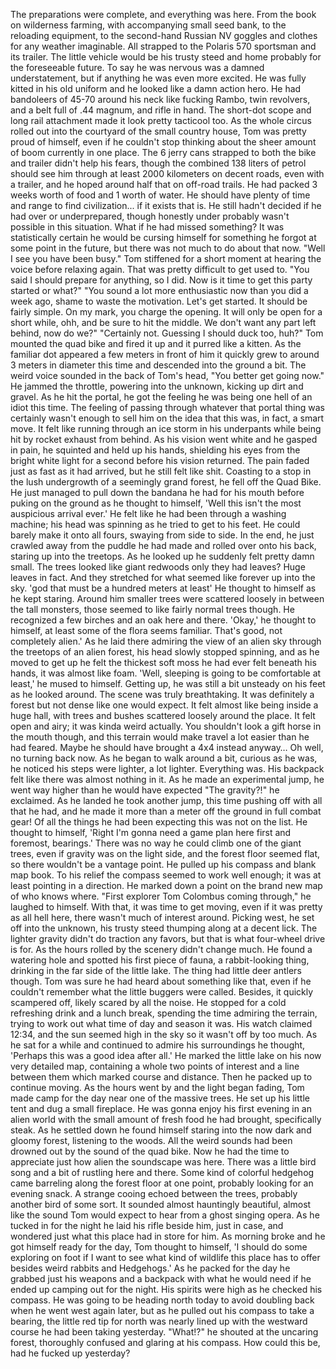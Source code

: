 
The preparations were complete, and everything was here. From the book on wilderness farming, with accompanying small seed bank, to the reloading equipment, to the second-hand Russian NV goggles and clothes for any weather imaginable. All strapped to the Polaris 570 sportsman and its trailer. The little vehicle would be his trusty steed and home probably for the foreseeable future. To say he was nervous was a damned understatement, but if anything he was even more excited. He was fully kitted in his old uniform and he looked like a damn action hero. He had bandoleers of 45-70 around his neck like fucking Rambo, twin revolvers, and a belt full of .44 magnum, and rifle in hand. The short-dot scope and long rail attachment made it look pretty tacticool too.
As the whole circus rolled out into the courtyard of the small country house, Tom was pretty proud of himself, even if he couldn't stop thinking about the sheer amount of boom currently in one place. The 6 jerry cans strapped to both the bike and trailer didn't help his fears, though the combined 138 liters of petrol should see him through at least 2000 kilometers on decent roads, even with a trailer, and he hoped around half that on off-road trails. He had packed 3 weeks worth of food and 1 worth of water. He should have plenty of time and range to find civilization... if it exists that is. He still hadn't decided if he had over or underprepared, though honestly under probably wasn't possible in this situation. What if he had missed something? It was statistically certain he would be cursing himself for something he forgot at some point in the future, but there was not much to do about that now.
"Well I see you have been busy."
Tom stiffened for a short moment at hearing the voice before relaxing again. That was pretty difficult to get used to.
"You said I should prepare for anything, so I did. Now is it time to get this party started or what?"
"You sound a lot more enthusiastic now than you did a week ago, shame to waste the motivation. Let's get started. It should be fairly simple. On my mark, you charge the opening. It will only be open for a short while, ohh, and be sure to hit the middle. We don't want any part left behind, now do we?"
"Certainly not. Guessing I should duck too, huh?" Tom mounted the quad bike and fired it up and it purred like a kitten. As the familiar dot appeared a few meters in front of him it quickly grew to around 3 meters in diameter this time and descended into the ground a bit. The weird voice sounded in the back of Tom's head, "You better get going now." He jammed the throttle, powering into the unknown, kicking up dirt and gravel. As he hit the portal, he got the feeling he was being one hell of an idiot this time.
The feeling of passing through whatever that portal thing was certainly wasn't enough to sell him on the idea that this was, in fact, a smart move. It felt like running through an ice storm in his underpants while being hit by rocket exhaust from behind. As his vision went white and he gasped in pain, he squinted and held up his hands, shielding his eyes from the bright white light for a second before his vision returned. The pain faded just as fast as it had arrived, but he still felt like shit. Coasting to a stop in the lush undergrowth of a seemingly grand forest, he fell off the Quad Bike. He just managed to pull down the bandana he had for his mouth before puking on the ground as he thought to himself, 'Well this isn't the most auspicious arrival ever.'
He felt like he had been through a washing machine; his head was spinning as he tried to get to his feet. He could barely make it onto all fours, swaying from side to side. In the end, he just crawled away from the puddle he had made and rolled over onto his back, staring up into the treetops. As he looked up he suddenly felt pretty damn small. The trees looked like giant redwoods only they had leaves? Huge leaves in fact. And they stretched for what seemed like forever up into the sky. 'god that must be a hundred meters at least' He thought to himself as he kept staring. Around him smaller trees were scattered loosely in between the tall monsters, those seemed to like fairly normal trees though. He recognized a few birches and an oak here and there. 'Okay,' he thought to himself, at least some of the flora seems familiar. That's good, not completely alien.'
As he laid there admiring the view of an alien sky through the treetops of an alien forest, his head slowly stopped spinning, and as he moved to get up he felt the thickest soft moss he had ever felt beneath his hands, it was almost like foam. 'Well, sleeping is going to be comfortable at least,' he mused to himself. Getting up, he was still a bit unsteady on his feet as he looked around. The scene was truly breathtaking. It was definitely a forest but not dense like one would expect. It felt almost like being inside a huge hall, with trees and bushes scattered loosely around the place. It felt open and airy; it was kinda weird actually. You shouldn't look a gift horse in the mouth though, and this terrain would make travel a lot easier than he had feared. Maybe he should have brought a 4x4 instead anyway… Oh well, no turning back now. As he began to walk around a bit, curious as he was, he noticed his steps were lighter, a lot lighter. Everything was. His backpack felt like there was almost nothing in it.
As he made an experimental jump, he went way higher than he would have expected "The gravity?!" he exclaimed. As he landed he took another jump, this time pushing off with all that he had, and he made it more than a meter off the ground in full combat gear! Of all the things he had been expecting this was not on the list. He thought to himself, 'Right I'm gonna need a game plan here first and foremost, bearings.' There was no way he could climb one of the giant trees, even if gravity was on the light side, and the forest floor seemed flat, so there wouldn't be a vantage point. He pulled up his compass and blank map book. To his relief the compass seemed to work well enough; it was at least pointing in a direction. He marked down a point on the brand new map of who knows where. "First explorer Tom Colombus coming through," he laughed to himself.
With that, it was time to get moving, even if it was pretty as all hell here, there wasn't much of interest around. Picking west, he set off into the unknown, his trusty steed thumping along at a decent lick. The lighter gravity didn't do traction any favors, but that is what four-wheel drive is for. As the hours rolled by the scenery didn't change much. He found a watering hole and spotted his first piece of fauna, a rabbit-looking thing, drinking in the far side of the little lake. The thing had little deer antlers though. Tom was sure he had heard about something like that, even if he couldn't remember what the little buggers were called. Besides, it quickly scampered off, likely scared by all the noise. He stopped for a cold refreshing drink and a lunch break, spending the time admiring the terrain, trying to work out what time of day and season it was. His watch claimed 12:34, and the sun seemed high in the sky so it wasn't off by too much. As he sat for a while and continued to admire his surroundings he thought, 'Perhaps this was a good idea after all.' He marked the little lake on his now very detailed map, containing a whole two points of interest and a line between them which marked course and distance. Then he packed up to continue moving.
As the hours went by and the light began fading, Tom made camp for the day near one of the massive trees. He set up his little tent and dug a small fireplace. He was gonna enjoy his first evening in an alien world with the small amount of fresh food he had brought, specifically steak. As he settled down he found himself staring into the now dark and gloomy forest, listening to the woods. All the weird sounds had been drowned out by the sound of the quad bike. Now he had the time to appreciate just how alien the soundscape was here. There was a little bird song and a bit of rustling here and there. Some kind of colorful hedgehog came barreling along the forest floor at one point, probably looking for an evening snack. A strange cooing echoed between the trees, probably another bird of some sort. It sounded almost hauntingly beautiful, almost like the sound Tom would expect to hear from a ghost singing opera. As he tucked in for the night he laid his rifle beside him, just in case, and wondered just what this place had in store for him.
As morning broke and he got himself ready for the day, Tom thought to himself, 'I should do some exploring on foot if I want to see what kind of wildlife this place has to offer besides weird rabbits and Hedgehogs.' As he packed for the day he grabbed just his weapons and a backpack with what he would need if he ended up camping out for the night. His spirits were high as he checked his compass. He was going to be heading north today to avoid doubling back when he went west again later, but as he pulled out his compass to take a bearing, the little red tip for north was nearly lined up with the westward course he had been taking yesterday. "What!?" he shouted at the uncaring forest, thoroughly confused and glaring at his compass. How could this be, had he fucked up yesterday?
